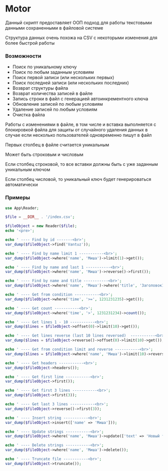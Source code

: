 # Motor

Данный скрипт предоставляет ООП подход для работы текстовыми данными сохраненными в файловой системе

Структура данных очень похожа на CSV с некоторыми изменения для более быстрой работы

### Возможности

- Поиск по уникальному ключу
- Поиск по любым заданным условиям
- Поиск первой записи (или нескольких первых)
- Поиск последней записи (или нескольких последних)
- Возврат структуры файла
- Возврат количества записей в файле
- Запись строки в файл с генерацией автоинкрементного ключа
- Обновление записей по любым условиям
- Удаление записей по любым условиям
- Очистка файла

Работы с изменениями в файле, в том числе и вставка выполняется с блокировкой файла для защиты от случайного удаления данных в случае если несколько пользователей одновременно пишут в файл

Первых столбец в файле считается уникальным

Может быть строковым и числовым

Если столбец строковой, то все вставки должны быть с уже заданным уникальным ключом

Если столбец числовой, то уникальный ключ будет генерироваться автоматически


### Примеры
```php
use App\Reader;

$file = __DIR__ . '/index.csv';

$fileObject = new Reader($file);
echo '<pre>';

echo ' ---- Find by id -------<br>';
var_dump($fileObject->find('Vantuz'));

echo ' ---- Find by name limit 1 -----------<br>';
var_dump($fileObject->where('name', 'Миша')->limit(1)->get());

echo ' ---- Find by name and last 1 -----------<br>';
var_dump($fileObject->where('name', 'Миша')->reverse()->first());

echo ' ---- Find by name and title -----------<br>';
var_dump($fileObject->where('name', 'Миша')->where('title', 'Заголовок10')->get());

echo ' ---- Get from condition -----------<br>';
var_dump($fileObject->where('time', '>=', 1231231235)->get());

echo ' ---- Get count -----------<br>';
var_dump($fileObject->where('time', '>', 1231231234)->count());

echo ' ---- Get lines 1 - 10 -----------<br>';
var_dump($lines = $fileObject->offset(0)->limit(10)->get());

echo ' ---- Get lines reverse (last 10 lines reversed)  -----------<br>';
var_dump($lines = $fileObject->reverse()->offset(0)->limit(10)->get());

echo ' ---- Get from condition limit and reverse -----------<br>';
var_dump($lines = $fileObject->where('name', 'Миша')->limit(10)->reverse()->get());

echo ' ---- Get headers -----------<br>';
var_dump($fileObject->headers());

echo ' ---- Get first line -----------<br>';
var_dump($fileObject->first());

echo ' ---- Get first 3 lines -----------<br>';
var_dump($fileObject->first(3));

echo ' ---- Get last 3 lines -----------<br>';
var_dump($fileObject->reverse()->first(3));

echo ' ---- Insert string -----------<br>';
var_dump($fileObject->insert(['name' => 'Миша']));

echo ' ---- Update strings -----------<br>';
var_dump($fileObject->where('name', 'Миша')->update(['text' => 'Новый текст']));

echo ' ---- Delete strings -----------<br>';
var_dump($fileObject->where('name', 'Миша')->delete());

echo ' ---- Truncate file -----------<br>';
var_dump($fileObject->truncate());
```
